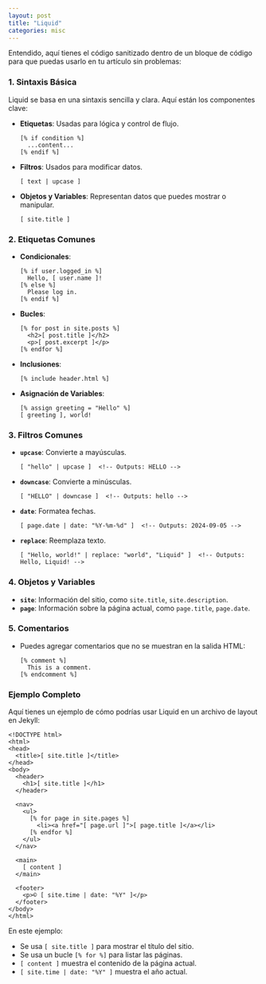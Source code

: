 ```yaml
---
layout: post
title: "Liquid"
categories: misc
---
```


Entendido, aquí tienes el código sanitizado dentro de un bloque de código para que puedas usarlo en tu artículo sin problemas:


### 1. **Sintaxis Básica**

Liquid se basa en una sintaxis sencilla y clara. Aquí están los componentes clave:

- **Etiquetas**: Usadas para lógica y control de flujo.
  ```liquid
  [% if condition %]
    ...content...
  [% endif %]
  ```

- **Filtros**: Usados para modificar datos.
  ```liquid
  [ text | upcase ]
  ```

- **Objetos y Variables**: Representan datos que puedes mostrar o manipular.
  ```liquid
  [ site.title ]
  ```

### 2. **Etiquetas Comunes**

- **Condicionales**:

  ```liquid
  [% if user.logged_in %]
    Hello, [ user.name ]!
  [% else %]
    Please log in.
  [% endif %]
  ```

- **Bucles**:
  ```liquid
  [% for post in site.posts %]
    <h2>[ post.title ]</h2>
    <p>[ post.excerpt ]</p>
  [% endfor %]
  ```

- **Inclusiones**:
  ```liquid
  [% include header.html %]
  ```

- **Asignación de Variables**:
  ```liquid
  [% assign greeting = "Hello" %]
  [ greeting ], world!
  ```

### 3. **Filtros Comunes**

- **`upcase`**: Convierte a mayúsculas.
  ```liquid
  [ "hello" | upcase ]  <!-- Outputs: HELLO -->
  ```

- **`downcase`**: Convierte a minúsculas.
  ```liquid
  [ "HELLO" | downcase ]  <!-- Outputs: hello -->
  ```

- **`date`**: Formatea fechas.
  ```liquid
  [ page.date | date: "%Y-%m-%d" ]  <!-- Outputs: 2024-09-05 -->
  ```

- **`replace`**: Reemplaza texto.
  ```liquid
  [ "Hello, world!" | replace: "world", "Liquid" ]  <!-- Outputs: Hello, Liquid! -->
  ```

### 4. **Objetos y Variables**

- **`site`**: Información del sitio, como `site.title`, `site.description`.
- **`page`**: Información sobre la página actual, como `page.title`, `page.date`.

### 5. **Comentarios**

- Puedes agregar comentarios que no se muestran en la salida HTML:
  ```liquid
  [% comment %]
    This is a comment.
  [% endcomment %]
  ```

### Ejemplo Completo

Aquí tienes un ejemplo de cómo podrías usar Liquid en un archivo de layout en Jekyll:

```liquid
<!DOCTYPE html>
<html>
<head>
  <title>[ site.title ]</title>
</head>
<body>
  <header>
    <h1>[ site.title ]</h1>
  </header>
  
  <nav>
    <ul>
      [% for page in site.pages %]
        <li><a href="[ page.url ]">[ page.title ]</a></li>
      [% endfor %]
    </ul>
  </nav>
  
  <main>
    [ content ]
  </main>
  
  <footer>
    <p>© [ site.time | date: "%Y" ]</p>
  </footer>
</body>
</html>
```

En este ejemplo:

- Se usa `[ site.title ]` para mostrar el título del sitio.
- Se usa un bucle `[% for %]` para listar las páginas.
- `[ content ]` muestra el contenido de la página actual.
- `[ site.time | date: "%Y" ]` muestra el año actual.
